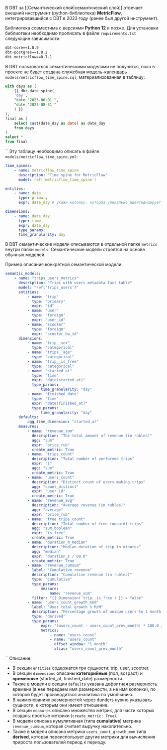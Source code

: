 В DBT за [[Семантический слой|семантический слой]] отвечает внешний инструмент (python-библиотека) **MetricFlow**, интегрировавшийся с DBT в 2023 году (ранее был другой инструмент).

Библиотека совместима с версиями **Python 12** и позже.
Для установки библиотеки необходимо прописать в файле `requirements.txt` следующие зависимости:
```bash
dbt-core==1.8.9 
dbt-postgres==1.8.2 
dbt-metricflow==0.7.1
```

В DBT пользоваться семантическими моделями не получится, пока в проекте не будет создана служебная модель-календарь `models/metricflow_time_spine.sql`, материализованная в таблицу:
```sql
with days as (
	{{ dbt.date_spine(
	'day',
	"date '2023-06-01'",
	"date '2023-08-31'"
	) }}
),
final as (
	select cast(date_day as date) as date_day
	from days
)
select *
from final
```
``
Эту таблицу необходимо описать в файле `models/metricflow_time_spine.yml`:
```yml
time_spines:
	- name: metricflow_time_spine
	  description: "Time spine for MetricFlow"
	  model: ref('metricflow_time_spine')

entities:
	- name: date
	  type: primary
	  expr: date_day # укажи колонку, которая уникально идентифицирует запись

dimensions:
	- name: date_day
	  type: time
	  expr: date_day
	  type_params:
	  time_granularity: day
```


В DBT семантические модели описываются в отдельной папке `metrics` внутри папки `models`. Семантические модели строятся на основе обычных моделей.

Пример описания конкретной семантической модели:
```yml
semantic_models:
	- name: "trips_users_metrics"
	  description: "Trips with users metadata fact table"
	  model: "ref('trips_users')"
	  entities:
		  - name: "trip"
		    type: "primary"
		    expr: "id"
		  - name: "user"
			type: "foreign"
			expr: "user_id"
		  - name: "scooter"
			type: "foreign"
			expr: "scooter_hw_id"
	  dimensions:
		  - name: "trip__sex"
		    type: "categorical"
		  - name: "trips__age"
			type: "categorical"
		  - name: "trip__is_free"
		    type: "categorical"
		  - name: "started_at"
		    type: "time"
		    expr: "date(started_at)"
		    type_params:
			    time_granularity: "day"
		  - name: "finished_date"
		    type: "time"
		    expr: "date(finished_at)"
		    type_params:
			    time_granularity: "day"
	  defaults:
		  agg_time_dimension: "started_at"
	  measures:
		  - name: "revenue_sum"
		    description: "The total amount of revenue (in rubles)"
		    agg: "sum"
		    expr: "price_rub"
		    create_metric: True
		  - name: "trips_count"
			description: "Total number of performed trips"
			expr: "1"
			agg: "sum"
			create_metric: True
		  - name: "users_count"
			description: "Distinct count of users making trips"
			agg: "count_distinct"
			expr: "user_id"
			create_metric: True
		  - name: "revenue_avg"
			description: "Average revenue (in rubles)"
			agg: "average"
			expr: "price_rub"
		  - name: "free_trips_count"
			description: "Total number of free (unpaid) trips"
			agg: "sum_boolean"
			expr: "is_free"
			create_metric: True
		  - name: "duration_m_median"
			description: "Median duration of trip in minutes"
			agg: "median"
			expr: "duration_s / 60.0"
			create_metric: True
		  - name: "revenue_cumsum" 
			label: "Cumulative revenue" 
			description: "Cumulative revenue (in rubles)" 
			type: "cumulative" 
			type_params: 
				measure: 
					name: "revenue_sum" 
			filter: "{{ Dimension('trip__is_free') }} = false"
		  - name: "users_count_growth_mom" 
			label: "User total growth % M/M" 
			description: "Percentage growth of unique users to 1 month ago" 
			type: "derived" 
			type_params: 
				expr: "(users_count - users_count_prev_month) * 100.0 / users_count_prev_month" 
				metrics: 
					- name: "users_count" 
					- name: "users_count" 
					  offset_window: "1 month" 
					  alias: "users_count_prev_month"
```
``
Описание:
- В секции `entities` содержатся три сущности: trip, user, scootrer.
- В секции `dimensions` описаны **категорийные** (пол, возраст) и **временные** (started_at, finished_date) размерности.
- Также в модели в секции `defaults` указана дефолтная размерность времени (в нее передаем имя размерности, а не имя колонки), по которой будет производиться аналитика по умолчанию.
- В наименованиях размерностей через dunders нужно указывать сущности, к которым они имеют отношение.
- В секции `measures` описано множество метрик, для части которых созданы простые метрики (`create_metric: True`).
- В модели описана кумулятивная (типа **cumulative**) метрика `revenue_cumsum`, которая считает выручку накопительно.
- Также в модели описана метрика `users_count_growth_mom` типа **derived**, которая переиспользует другие метрики для вычисления прироста пользователей период к периоду.




